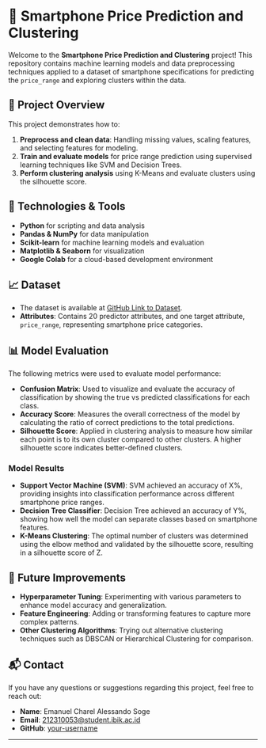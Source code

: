 # 📱 Smartphone Price Prediction and Clustering

Welcome to the **Smartphone Price Prediction and Clustering** project! This repository contains machine learning models and data preprocessing techniques applied to a dataset of smartphone specifications for predicting the `price_range` and exploring clusters within the data.

## 📂 Project Overview

This project demonstrates how to:
1. **Preprocess and clean data**: Handling missing values, scaling features, and selecting features for modeling.
2. **Train and evaluate models** for price range prediction using supervised learning techniques like SVM and Decision Trees.
3. **Perform clustering analysis** using K-Means and evaluate clusters using the silhouette score.

## 🔧 Technologies & Tools

- **Python** for scripting and data analysis
- **Pandas & NumPy** for data manipulation
- **Scikit-learn** for machine learning models and evaluation
- **Matplotlib & Seaborn** for visualization
- **Google Colab** for a cloud-based development environment

## 📈 Dataset

- The dataset is available at [GitHub Link to Dataset](https://raw.githubusercontent.com/isnanmulia/lecture-datasets/main/mobileprice_modified.csv).
- **Attributes**: Contains 20 predictor attributes, and one target attribute, `price_range`, representing smartphone price categories.
  
## 📊 Model Evaluation

The following metrics were used to evaluate model performance:

- **Confusion Matrix**: Used to visualize and evaluate the accuracy of classification by showing the true vs predicted classifications for each class.
- **Accuracy Score**: Measures the overall correctness of the model by calculating the ratio of correct predictions to the total predictions.
- **Silhouette Score**: Applied in clustering analysis to measure how similar each point is to its own cluster compared to other clusters. A higher silhouette score indicates better-defined clusters.

### Model Results

- **Support Vector Machine (SVM)**: SVM achieved an accuracy of X%, providing insights into classification performance across different smartphone price ranges.
- **Decision Tree Classifier**: Decision Tree achieved an accuracy of Y%, showing how well the model can separate classes based on smartphone features.
- **K-Means Clustering**: The optimal number of clusters was determined using the elbow method and validated by the silhouette score, resulting in a silhouette score of Z.

## 🤔 Future Improvements

- **Hyperparameter Tuning**: Experimenting with various parameters to enhance model accuracy and generalization.
- **Feature Engineering**: Adding or transforming features to capture more complex patterns.
- **Other Clustering Algorithms**: Trying out alternative clustering techniques such as DBSCAN or Hierarchical Clustering for comparison.

## 📬 Contact

If you have any questions or suggestions regarding this project, feel free to reach out:

- **Name**: Emanuel Charel Alessando Soge
- **Email**: [212310053@student.ibik.ac.id](mailto:212310053@student.ibik.ac.id)
- **GitHub**: [your-username](https://github.com/your-username)

---


